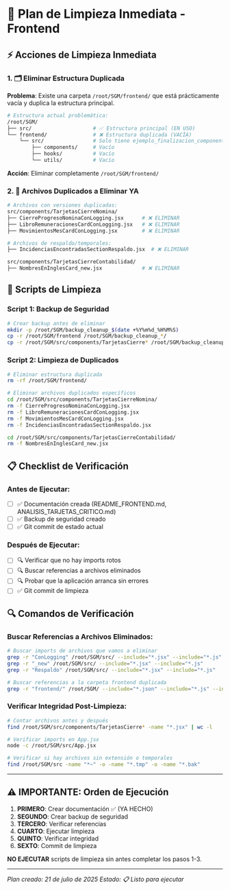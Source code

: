 # 🧹 Plan de Limpieza Inmediata - Frontend

## ⚡ Acciones de Limpieza Inmediata

### 1. 🗂️ Eliminar Estructura Duplicada

**Problema**: Existe una carpeta `/root/SGM/frontend/` que está prácticamente vacía y duplica la estructura principal.

```bash
# Estructura actual problemática:
/root/SGM/
├── src/                    # ✅ Estructura principal (EN USO)
└── frontend/               # ❌ Estructura duplicada (VACÍA)
    └── src/                # Solo tiene ejemplo_finalizacion_component.jsx
        ├── components/     # Vacío
        ├── hooks/          # Vacío
        └── utils/          # Vacío
```

**Acción**: Eliminar completamente `/root/SGM/frontend/`

### 2. 🚮 Archivos Duplicados a Eliminar YA

```bash
# Archivos con versiones duplicadas:
src/components/TarjetasCierreNomina/
├── CierreProgresoNominaConLogging.jsx      # ❌ ELIMINAR
├── LibroRemuneracionesCardConLogging.jsx   # ❌ ELIMINAR  
├── MovimientosMesCardConLogging.jsx        # ❌ ELIMINAR

# Archivos de respaldo/temporales:
├── IncidenciasEncontradasSectionRespaldo.jsx  # ❌ ELIMINAR

src/components/TarjetasCierreContabilidad/
├── NombresEnInglesCard_new.jsx             # ❌ ELIMINAR
```

## 🔧 Scripts de Limpieza

### Script 1: Backup de Seguridad
```bash
# Crear backup antes de eliminar
mkdir -p /root/SGM/backup_cleanup_$(date +%Y%m%d_%H%M%S)
cp -r /root/SGM/frontend /root/SGM/backup_cleanup_*/
cp -r /root/SGM/src/components/TarjetasCierre* /root/SGM/backup_cleanup_*/
```

### Script 2: Limpieza de Duplicados
```bash
# Eliminar estructura duplicada
rm -rf /root/SGM/frontend/

# Eliminar archivos duplicados específicos  
cd /root/SGM/src/components/TarjetasCierreNomina/
rm -f CierreProgresoNominaConLogging.jsx
rm -f LibroRemuneracionesCardConLogging.jsx
rm -f MovimientosMesCardConLogging.jsx
rm -f IncidenciasEncontradasSectionRespaldo.jsx

cd /root/SGM/src/components/TarjetasCierreContabilidad/
rm -f NombresEnInglesCard_new.jsx
```

## 📋 Checklist de Verificación

### Antes de Ejecutar:
- [ ] ✅ Documentación creada (README_FRONTEND.md, ANALISIS_TARJETAS_CRITICO.md)
- [ ] ✅ Backup de seguridad creado
- [ ] ✅ Git commit de estado actual

### Después de Ejecutar:
- [ ] 🔍 Verificar que no hay imports rotos
- [ ] 🔍 Buscar referencias a archivos eliminados
- [ ] 🔍 Probar que la aplicación arranca sin errores
- [ ] ✅ Git commit de limpieza

## 🔍 Comandos de Verificación

### Buscar Referencias a Archivos Eliminados:
```bash
# Buscar imports de archivos que vamos a eliminar
grep -r "ConLogging" /root/SGM/src/ --include="*.jsx" --include="*.js"
grep -r "_new" /root/SGM/src/ --include="*.jsx" --include="*.js"
grep -r "Respaldo" /root/SGM/src/ --include="*.jsx" --include="*.js"

# Buscar referencias a la carpeta frontend duplicada
grep -r "frontend/" /root/SGM/ --include="*.json" --include="*.js" --include="*.jsx"
```

### Verificar Integridad Post-Limpieza:
```bash
# Contar archivos antes y después
find /root/SGM/src/components/TarjetasCierre* -name "*.jsx" | wc -l

# Verificar imports en App.jsx
node -c /root/SGM/src/App.jsx

# Verificar si hay archivos sin extensión o temporales
find /root/SGM/src -name "*~" -o -name "*.tmp" -o -name "*.bak"
```

---

## ⚠️ IMPORTANTE: Orden de Ejecución

1. **PRIMERO**: Crear documentación ✅ (YA HECHO)
2. **SEGUNDO**: Crear backup de seguridad
3. **TERCERO**: Verificar referencias
4. **CUARTO**: Ejecutar limpieza
5. **QUINTO**: Verificar integridad
6. **SEXTO**: Commit de limpieza

**NO EJECUTAR** scripts de limpieza sin antes completar los pasos 1-3.

---
*Plan creado: 21 de julio de 2025*
*Estado: 📋 Listo para ejecutar*
